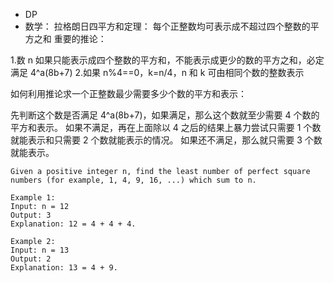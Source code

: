 * DP
* 数学：
拉格朗日四平方和定理： 每个正整数均可表示成不超过四个整数的平方之和
重要的推论：

1.数 n 如果只能表示成四个整数的平方和，不能表示成更少的数的平方之和，必定满足 4^a(8b+7)
2.如果 n%4==0，k=n/4，n 和 k 可由相同个数的整数表示

如何利用推论求一个正整数最少需要多少个数的平方和表示：

先判断这个数是否满足  4^a(8b+7)，如果满足，那么这个数就至少需要 4 个数的平方和表示。
如果不满足，再在上面除以 4 之后的结果上暴力尝试只需要 1 个数就能表示和只需要 2 个数就能表示的情况。
如果还不满足，那么就只需要 3 个数就能表示。

```
Given a positive integer n, find the least number of perfect square numbers (for example, 1, 4, 9, 16, ...) which sum to n.

Example 1:
Input: n = 12
Output: 3 
Explanation: 12 = 4 + 4 + 4.

Example 2:
Input: n = 13
Output: 2
Explanation: 13 = 4 + 9.

```